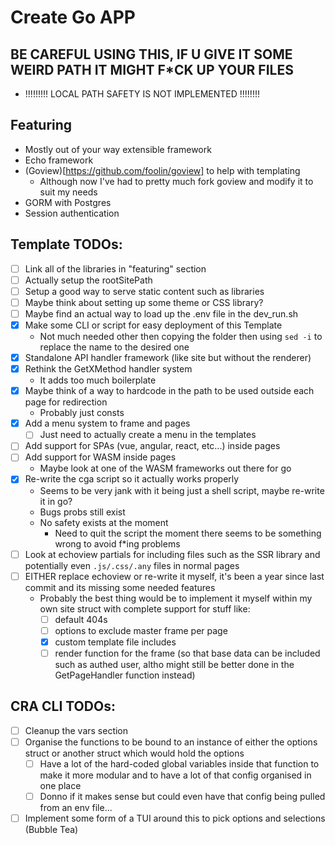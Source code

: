 # Create Go APP
## BE CAREFUL USING THIS, IF U GIVE IT SOME WEIRD PATH IT MIGHT F*CK UP YOUR FILES
- !!!!!!!!! LOCAL PATH SAFETY IS NOT IMPLEMENTED !!!!!!!!

## Featuring
- Mostly out of your way extensible framework 
- Echo framework 
- (Goview)[https://github.com/foolin/goview] to help with templating
  - Although now I've had to pretty much fork goview and modify it to suit my needs
- GORM with Postgres
- Session authentication

## Template TODOs:
- [ ] Link all of the libraries in "featuring" section
- [ ] Actually setup the rootSitePath
- [ ] Setup a good way to serve static content such as libraries
- [ ] Maybe think about setting up some theme or CSS library?
- [ ] Maybe find an actual way to load up the .env file in the dev_run.sh
- [x] Make some CLI or script for easy deployment of this Template
  - Not much needed other then copying the folder then using `sed -i` to replace the name to the desired one
- [x] Standalone API handler framework (like site but without the renderer)
- [x] Rethink the GetXMethod handler system
  - It adds too much boilerplate 
- [x] Maybe think of a way to hardcode in the path to be used outside each page for redirection
  - Probably just consts 
- [x] Add a menu system to frame and pages
  - [ ] Just need to actually create a menu in the templates 
- [ ] Add support for SPAs (vue, angular, react, etc...) inside pages
- [ ] Add support for WASM inside pages
  - Maybe look at one of the WASM frameworks out there for go
- [x] Re-write the cga script so it actually works properly
  - Seems to be very jank with it being just a shell script, maybe re-write it in go? 
  - Bugs probs still exist
  - No safety exists at the moment
    - Need to quit the script the moment there seems to be something wrong to avoid f*ing problems
- [ ] Look at echoview partials for including files such as the SSR library and potentially even `.js/.css/.any` files in normal pages
- [ ] EITHER replace echoview or re-write it myself, it's been a year since last commit and its missing some needed features
  - Probably the best thing would be to implement it myself within my own site struct with complete support for stuff like:
    - [ ] default 404s 
    - [ ] options to exclude master frame per page 
    - [x] custom template file includes
    - [ ] render function for the frame (so that base data can be included such as authed user, altho might still be better done in the GetPageHandler function instead)

## CRA CLI TODOs:
- [ ] Cleanup the vars section
- [ ] Organise the functions to be bound to an instance of either the options struct or another struct which would hold the options
  - [ ] Have a lot of the hard-coded global variables inside that function to make it more modular and to have a lot of that config organised in one place
  - [ ] Donno if it makes sense but could even have that config being pulled from an env file...
- [ ] Implement some form of a TUI around this to pick options and selections (Bubble Tea)
